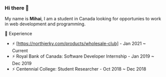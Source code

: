 ### Hi there 👋
My name is **Mihai**, I am a student in Canada looking for opportunies to work in web development and programming.

🔭 Experience
- ⚡ [https://northjerky.com/products/wholesale-club] - Jan 2021 ~ Current
- ⚡ Royal Bank of Canada: Software Developer Internship - Jan 2019 ~ Dec 2019
- ⚡ Centennial College: Student Researcher - Oct 2018 ~ Dec 2018



<!--
**mihai8/mihai8** is a ✨ _special_ ✨ repository because its `README.md` (this file) appears on your GitHub profile.

Here are some ideas to get you started:

- 🔭 I’m currently working on ...
- 🌱 I’m currently learning ...
- 👯 I’m looking to collaborate on ...
- 🤔 I’m looking for help with ...
- 💬 Ask me about ...
- 📫 How to reach me: ...
- 😄 Pronouns: ...
- ⚡ Fun fact: ...
-->
